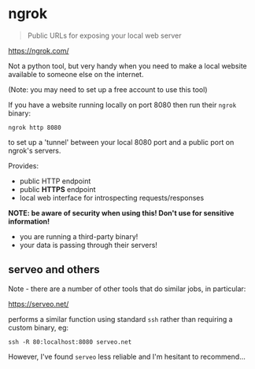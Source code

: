 # ngrok

> Public URLs for exposing your local web server

https://ngrok.com/

Not a python tool, but very handy when you need to make a local website available to someone else on the internet.

(Note: you may need to set up a free account to use this tool)

If you have a website running locally on port 8080 then run their `ngrok` binary:

    ngrok http 8080

to set up a 'tunnel' between your local 8080 port and a public port on ngrok's servers.

Provides:

* public HTTP endpoint
* public **HTTPS** endpoint
* local web interface for introspecting requests/responses

**NOTE: be aware of security when using this! Don't use for sensitive information!**

* you are running a third-party binary!
* your data is passing through their servers!


## serveo and others 

Note - there are a number of other tools that do similar jobs, in particular:

https://serveo.net/

performs a similar function using standard `ssh` rather than requiring a custom binary, eg:

    ssh -R 80:localhost:8080 serveo.net

However, I've found `serveo` less reliable and I'm hesitant to recommend...
